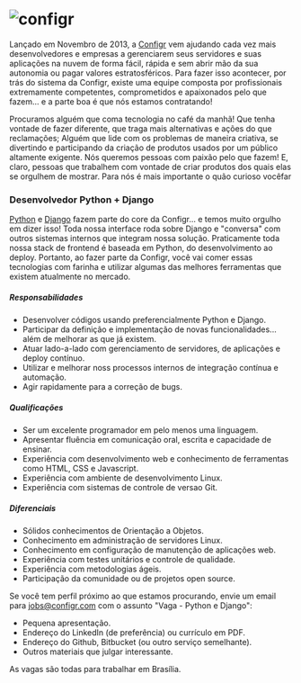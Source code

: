 # ![configr](https://raw.github.com/configr/vaga-python-django/master/logo.png "configr")

Lançado em Novembro de 2013, a [Configr](http://configr.com) vem ajudando cada vez mais desenvolvedores e empresas a gerenciarem seus servidores e suas aplicações na nuvem de forma fácil, rápida e sem abrir mão da sua autonomia ou pagar valores estratosféricos. Para fazer isso acontecer, por trás do sistema da Configr, existe uma equipe composta por profissionais extremamente competentes, comprometidos e apaixonados pelo que fazem... e a parte boa é que
nós estamos contratando!

Procuramos alguém que coma tecnologia no café da manhã! Que tenha vontade de fazer diferente, que traga mais alternativas e ações do que reclamações; Alguém que lide com os problemas de maneira criativa, se divertindo e participando da criação de produtos usados por um público altamente exigente. Nós queremos pessoas com paixão pelo que fazem! E, claro, pessoas que trabalhem com vontade de criar produtos dos quais elas se orgulhem de mostrar. Para nós é mais importante o quão curioso vocêfar

### Desenvolvedor Python + Django

[Python](http://python.org) e [Django](http://djangoproject.com) fazem parte do core da Configr... e temos muito orgulho em dizer isso! Toda nossa interface roda sobre Django e "conversa" com outros sistemas internos que integram nossa solução. Praticamente toda nossa stack de frontend é baseada em Python, do desenvolvimento ao deploy. Portanto, ao fazer parte da Configr, você vai comer essas tecnologias com farinha e utilizar algumas das melhores ferramentas que existem atualmente no mercado.


##### Responsabilidades

 * Desenvolver códigos usando preferencialmente Python e Django.
 * Participar da definição e implementação de novas funcionalidades... além de melhorar as que já existem.
 * Atuar lado-a-lado com gerenciamento de servidores, de aplicações e deploy contínuo.
 * Utilizar e melhorar noss processos internos de integração contínua e automação.
 * Agir rapidamente para a correção de bugs.

##### Qualificações

 * Ser um excelente programador em pelo menos uma linguagem.
 * Apresentar fluência em comunicação oral, escrita e capacidade de ensinar.
 * Experiência com desenvolvimento web e conhecimento de ferramentas como HTML, CSS e Javascript.
 * Experiência com ambiente de desenvolvimento Linux.
 * Experiência com sistemas de controle de versao Git.

##### Diferenciais

 * Sólidos conhecimentos de Orientação a Objetos.
 * Conhecimento em administração de servidores Linux.
 * Conhecimento em configuração de manutenção de aplicações web.
 * Experiência com testes unitários e controle de qualidade.
 * Experiência com metodologias ágeis.
 * Participação da comunidade ou de projetos open source.


Se você tem perfil próximo ao que estamos procurando, envie um email para jobs@configr.com com o assunto "Vaga - Python e Django":

 * Pequena apresentação.
 * Endereço do LinkedIn (de preferência) ou currículo em PDF.
 * Endereço do Github, Bitbucket (ou outro serviço semelhante).
 * Outros materiais que julgar interessante.
  
As vagas são todas para trabalhar em Brasília.
